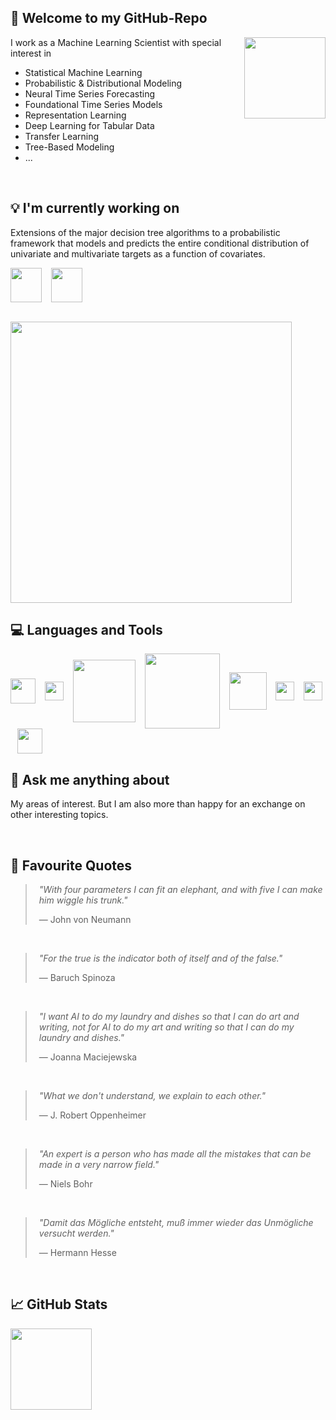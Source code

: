 ## :tada: Welcome to my GitHub-Repo

<p align="right">  
<img align="right" height="130" width="130" src="https://user-images.githubusercontent.com/41187941/205481594-eafa06df-18e8-4354-b0dc-8dcbd79fc520.png">
</p>

I work as a Machine Learning Scientist with special interest in

- Statistical Machine Learning
- Probabilistic & Distributional Modeling 
- Neural Time Series Forecasting
- Foundational Time Series Models
- Representation Learning
- Deep Learning for Tabular Data
- Transfer Learning
- Tree-Based Modeling
- ...

<br />

## :bulb: I'm currently working on

Extensions of the major decision tree algorithms to a probabilistic framework that models and predicts the entire conditional distribution of univariate and multivariate targets as a function of covariates.

<img align="center" height="55" width="50" src="https://github.com/StatMixedML/XGBoostLSS/raw/master/figures/XGBoostLSS_inv.png"> &ensp;
<img align="center" height="55" width="50" src="https://github.com/StatMixedML/LightGBMLSS/raw/master/figures/LightGBMLSS.png"> &ensp;

<br />

<a href="https://api.star-history.com/svg?repos=StatMixedML/XGBoostLSS,StatMixedML/LightGBMLSS&type=Date">
    <img src="https://api.star-history.com/svg?repos=StatMixedML/XGBoostLSS,StatMixedML/LightGBMLSS&type=Date" width="450">
</a>

<br />


## :computer: Languages and Tools 

<p align="left">  
  <img align="center" height="40" width="40" src="https://cdn.jsdelivr.net/gh/devicons/devicon/icons/python/python-original-wordmark.svg"> &ensp;
  <img align="center" height="30" width="30" src="https://cdn.jsdelivr.net/gh/devicons/devicon/icons/rstudio/rstudio-original.svg"> &ensp;
  <img align="center" height="100" width="100" src="https://cdn.jsdelivr.net/gh/devicons/devicon/icons/pytorch/pytorch-original-wordmark.svg"> &ensp;
  <img align="center" height="120" width="120" src="https://cdn.jsdelivr.net/gh/devicons/devicon/icons/tensorflow/tensorflow-original-wordmark.svg"> &ensp;
  <img align="center" height="60" width="60" src="https://cdn.jsdelivr.net/gh/devicons/devicon/icons/anaconda/anaconda-original-wordmark.svg"> &ensp;
  <img align="center" height="30" width="30" src="https://cdn.jsdelivr.net/gh/devicons/devicon/icons/github/github-original.svg"> &ensp;
  <img align="center" height="30" width="30" src="https://cdn.jsdelivr.net/gh/devicons/devicon/icons/jenkins/jenkins-original.svg"> &ensp;
  <img align="center" height="40" width="40" src="https://cdn.jsdelivr.net/gh/devicons/devicon/icons/latex/latex-original.svg"> &ensp;
</p>


## :thought_balloon: Ask me anything about

My areas of interest. But I am also more than happy for an exchange on other interesting topics.

<br />

## :speech_balloon: Favourite Quotes

<blockquote style="border-left: 2px solid #ccc; padding-left: 20px;">
    <p><em>"With four parameters I can fit an elephant, and with five I can make him wiggle his trunk."</em></p>
    <p>— John von Neumann</p>
</blockquote>

<br />

<blockquote style="border-left: 2px solid #ccc; padding-left: 20px;">
    <p><em>"For the true is the indicator both of itself and of the false."</em></p>
    <p>— Baruch Spinoza</p>
</blockquote>

<br />

<blockquote style="border-left: 2px solid #ccc; padding-left: 20px;">
    <p><em>"I want AI to do my laundry and dishes so that I can do art and writing, not for AI to do my art and writing so that I can do my laundry and dishes."</em></p>
    <p>— Joanna Maciejewska</p>
</blockquote>

<br />

<blockquote style="border-left: 2px solid #ccc; padding-left: 20px;">
    <p><em>"What we don't understand, we explain to each other."</em></p>
    <p>— J. Robert Oppenheimer</p>
</blockquote>

<br />

<blockquote style="border-left: 2px solid #ccc; padding-left: 20px;">
    <p><em>"An expert is a person who has made all the mistakes that can be made in a very narrow field."</em></p>
    <p>— Niels Bohr</p>
</blockquote>

<br />

<blockquote style="border-left: 2px solid #ccc; padding-left: 20px;">
    <p><em>"Damit das Mögliche entsteht, muß immer wieder das Unmögliche versucht werden."</em></p>
    <p>— Hermann Hesse</p>
</blockquote>

<br />



## :chart_with_upwards_trend: GitHub Stats

<!-- ![githubbadge](https://img.shields.io/github/followers/StatMixedML?style=social) -->
<!-- ![](https://github.com/StatMixedML/ghpvc/?username=StatMixedML&color=brightgreen&style=flat) -->
<!-- <img align="center" height="120.0px" src="https://github-readme-stats.vercel.app/api/top-langs/?username=StatMixedML&hide=html,jupyter%20notebook,JavaScript,PostScript,SCSS,Less&layout=compact&langs_count=10" /></a> -->

<p align="center">  

<img align="center" height="130.0px" src="https://github-readme-stats.vercel.app/api?username=StatMixedML&show_icons=true&rank_icon=percentile&include_all_commits=False&count_private=true&hide_title=true&line_height=21" /><!-- wi*quL3fcV -->
</p>

<br /> 
